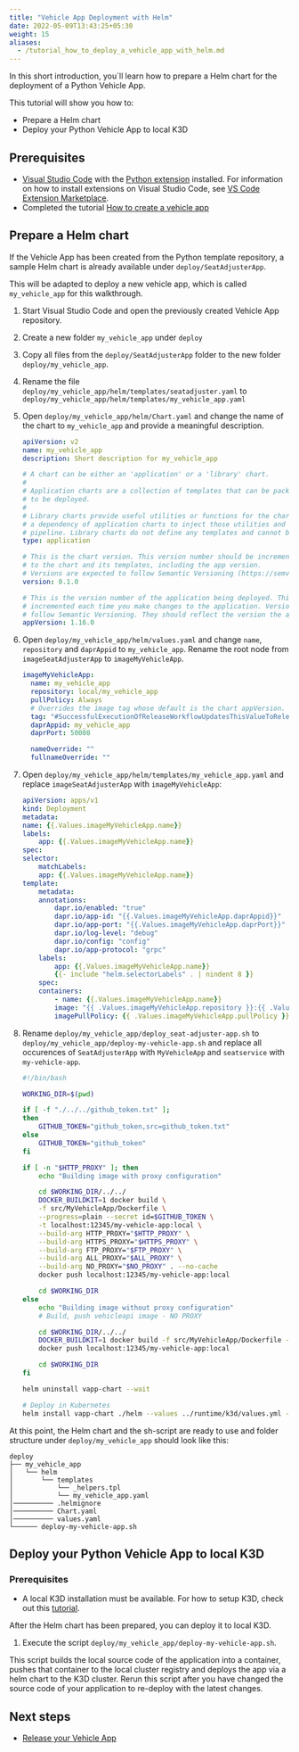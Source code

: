 ```yaml
---
title: "Vehicle App Deployment with Helm"
date: 2022-05-09T13:43:25+05:30
weight: 15
aliases:
  - /tutorial_how_to_deploy_a_vehicle_app_with_helm.md
---
```


In this short introduction, you´ll learn how to prepare a Helm chart for the deployment of a Python Vehicle App.

This tutorial will show you how to:

- Prepare a Helm chart
- Deploy your Python Vehicle App to local K3D

## Prerequisites

- [Visual Studio Code](https://code.visualstudio.com/) with the [Python extension](https://marketplace.visualstudio.com/items?itemName=ms-python.python) installed. For information on how to install extensions on Visual Studio Code, see [VS Code Extension Marketplace](https://code.visualstudio.com/docs/editor/extension-gallery).
- Completed the tutorial [How to create a vehicle app](/docs/python-sdk/tutorial_how_to_create_a_vehicle_app.md)

## Prepare a Helm chart

If the Vehicle App has been created from the Python template repository, a sample Helm chart is already available under `deploy/SeatAdjusterApp`.

This will be adapted to deploy a new vehicle app, which is called `my_vehicle_app` for this walkthrough.

1. Start Visual Studio Code and open the previously created Vehicle App repository.
2. Create a new folder `my_vehicle_app` under `deploy`
3. Copy all files from the `deploy/SeatAdjusterApp` folder to the new folder `deploy/my_vehicle_app`.
4. Rename the file `deploy/my_vehicle_app/helm/templates/seatadjuster.yaml` to `deploy/my_vehicle_app/helm/templates/my_vehicle_app.yaml`
5. Open `deploy/my_vehicle_app/helm/Chart.yaml` and change the name of the chart to `my_vehicle_app` and provide a meaningful description.

   ```yaml
   apiVersion: v2
   name: my_vehicle_app
   description: Short description for my_vehicle_app

   # A chart can be either an 'application' or a 'library' chart.
   #
   # Application charts are a collection of templates that can be packaged into versioned archives
   # to be deployed.
   #
   # Library charts provide useful utilities or functions for the chart developer. They're included as
   # a dependency of application charts to inject those utilities and functions into the rendering
   # pipeline. Library charts do not define any templates and cannot be deployed as a result.
   type: application

   # This is the chart version. This version number should be incremented each time you make changes
   # to the chart and its templates, including the app version.
   # Versions are expected to follow Semantic Versioning (https://semver.org/)
   version: 0.1.0

   # This is the version number of the application being deployed. This version number should be
   # incremented each time you make changes to the application. Versions are not expected to
   # follow Semantic Versioning. They should reflect the version the application is using.
   appVersion: 1.16.0
   ```

1. Open `deploy/my_vehicle_app/helm/values.yaml` and change `name`, `repository` and `daprAppid` to `my_vehicle_app`. Rename the root node from `imageSeatAdjusterApp` to `imageMyVehicleApp`.

   ```yaml
   imageMyVehicleApp:
     name: my_vehicle_app
     repository: local/my_vehicle_app
     pullPolicy: Always
     # Overrides the image tag whose default is the chart appVersion.
     tag: "#SuccessfulExecutionOfReleaseWorkflowUpdatesThisValueToReleaseVersionWithoutV#"
     daprAppid: my_vehicle_app
     daprPort: 50008

     nameOverride: ""
     fullnameOverride: ""
   ```

1. Open `deploy/my_vehicle_app/helm/templates/my_vehicle_app.yaml` and replace `imageSeatAdjusterApp` with `imageMyVehicleApp`:

   ```yaml
   apiVersion: apps/v1
   kind: Deployment
   metadata:
   name: {{.Values.imageMyVehicleApp.name}}
   labels:
       app: {{.Values.imageMyVehicleApp.name}}
   spec:
   selector:
       matchLabels:
       app: {{.Values.imageMyVehicleApp.name}}
   template:
       metadata:
       annotations:
           dapr.io/enabled: "true"
           dapr.io/app-id: "{{.Values.imageMyVehicleApp.daprAppid}}"
           dapr.io/app-port: "{{.Values.imageMyVehicleApp.daprPort}}"
           dapr.io/log-level: "debug"
           dapr.io/config: "config"
           dapr.io/app-protocol: "grpc"
       labels:
           app: {{.Values.imageMyVehicleApp.name}}
           {{- include "helm.selectorLabels" . | nindent 8 }}
       spec:
       containers:
           - name: {{.Values.imageMyVehicleApp.name}}
           image: "{{ .Values.imageMyVehicleApp.repository }}:{{ .Values.imageMyVehicleApp.tag | default .Chart.AppVersion }}"
           imagePullPolicy: {{ .Values.imageMyVehicleApp.pullPolicy }}

   ```

1. Rename `deploy/my_vehicle_app/deploy_seat-adjuster-app.sh` to `deploy/my_vehicle_app/deploy-my-vehicle-app.sh` and replace all occurences of `SeatAdjusterApp` with `MyVehicleApp` and `seatservice` with `my-vehicle-app`.

   ```sh
   #!/bin/bash

   WORKING_DIR=$(pwd)

   if [ -f "./../../github_token.txt" ];
   then
       GITHUB_TOKEN="github_token,src=github_token.txt"
   else
       GITHUB_TOKEN="github_token"
   fi

   if [ -n "$HTTP_PROXY" ]; then
       echo "Building image with proxy configuration"

       cd $WORKING_DIR/../../
       DOCKER_BUILDKIT=1 docker build \
       -f src/MyVehicleApp/Dockerfile \
       --progress=plain --secret id=$GITHUB_TOKEN \
       -t localhost:12345/my-vehicle-app:local \
       --build-arg HTTP_PROXY="$HTTP_PROXY" \
       --build-arg HTTPS_PROXY="$HTTPS_PROXY" \
       --build-arg FTP_PROXY="$FTP_PROXY" \
       --build-arg ALL_PROXY="$ALL_PROXY" \
       --build-arg NO_PROXY="$NO_PROXY" . --no-cache
       docker push localhost:12345/my-vehicle-app:local

       cd $WORKING_DIR
   else
       echo "Building image without proxy configuration"
       # Build, push vehicleapi image - NO PROXY

       cd $WORKING_DIR/../../
       DOCKER_BUILDKIT=1 docker build -f src/MyVehicleApp/Dockerfile --progress=plain --secret id=$GITHUB_TOKEN -t localhost:12345/my-vehicle-app:local . --no-cache
       docker push localhost:12345/my-vehicle-app:local

       cd $WORKING_DIR
   fi

   helm uninstall vapp-chart --wait

   # Deploy in Kubernetes
   helm install vapp-chart ./helm --values ../runtime/k3d/values.yml --wait --timeout 60s --debug

   ```

At this point, the Helm chart and the sh-script are ready to use and folder structure under `deploy/my_vehicle_app` should look like this:

```
deploy
├── my_vehicle_app
│   └── helm
│       └── templates
│           └── _helpers.tpl
│           └── my_vehicle_app.yaml
│────────── .helmignore
│────────── Chart.yaml
│────────── values.yaml
└────── deploy-my-vehicle-app.sh
```

## Deploy your Python Vehicle App to local K3D

### Prerequisites

- A local K3D installation must be available. For how to setup K3D, check out this [tutorial](/run_runtime_services_kubernetes.md).

After the Helm chart has been prepared, you can deploy it to local K3D.

1. Execute the script `deploy/my_vehicle_app/deploy-my-vehicle-app.sh`.

This script builds the local source code of the application into a container, pushes that container to the local cluster registry and deploys the app via a helm chart to the K3D cluster. Rerun this script after you have changed the source code of your application to re-deploy with the latest changes.

## Next steps

- [Release your Vehicle App](/docs/velocitas/docs/vehicle_app_releases.md)
